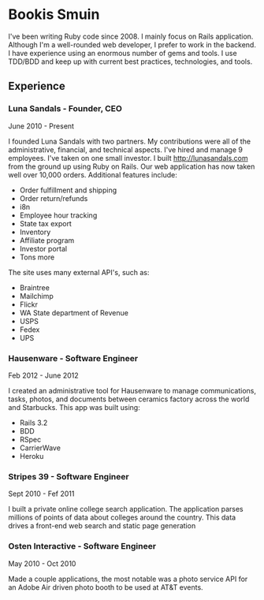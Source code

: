 # Bookis Smuin
I've been writing Ruby code since 2008. I mainly focus on Rails application. Although I'm a well-rounded web developer, I prefer to work in the backend. I have experience using an enormous number of gems and tools. I use TDD/BDD and keep up with current best practices, technologies, and tools.

## Experience

### Luna Sandals - Founder, CEO
June 2010 - Present
  
I founded Luna Sandals with two partners. My contributions were all of the administrative, financial, and technical aspects. I've hired and manage 9 employees. I've taken on one small investor. I built http://lunasandals.com from the ground up using Ruby on Rails. Our web application has now taken well over 10,000 orders. Additional features include:

 - Order fulfillment and shipping
 - Order return/refunds 
 - i8n
 - Employee hour tracking
 - State tax export
 - Inventory
 - Affiliate program
 - Investor portal
 - Tons more
 
The site uses many external API's, such as:

 - Braintree
 - Mailchimp
 - Flickr
 - WA State department of Revenue
 - USPS
 - Fedex
 - UPS
   
### Hausenware - Software Engineer

Feb 2012 - June 2012

I created an administrative tool for Hausenware to manage communications, tasks, photos, and documents between ceramics factory across the world and Starbucks. This app was built using:

 - Rails 3.2
 - BDD
 - RSpec
 - CarrierWave
 - Heroku
 
### Stripes 39 - Software Engineer

Sept 2010 - Fef 2011

I built a private online college search application. The application parses millions of points of data about colleges around the country. This data drives a front-end web search and static page generation

### Osten Interactive - Software Engineer

May 2010 - Oct 2010

Made a couple applications, the most notable was a photo service API for an Adobe Air driven photo booth to be used at AT&T events.

